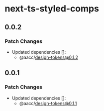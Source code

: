 # next-ts-styled-comps

## 0.0.2

### Patch Changes

- Updated dependencies []:
  - @aacc/design-tokens@0.1.2

## 0.0.1

### Patch Changes

- Updated dependencies []:
  - @aacc/design-tokens@0.1.1
